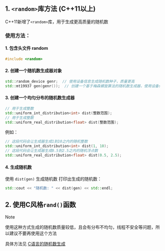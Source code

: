 ##  1. `<random>`库方法 (C++11以上)
C++11新增了`<random>`库，用于生成更高质量的随机数

### 使用方法：

#### 1. 包含头文件 random
```cpp
#include <random>
```
#### 2. 创建一个随机数生成器对象


```cpp
std::random_device genr;  // 使用设备信息生成随机数种子，质量更高
std::mt19937 gen(genr());  // 创建一个基于梅森螺旋算法的随机数生成器，使用设备信息种子
```
#### 3. 创建一个均匀分布的随机数生成器
```cpp
// 用于生成整数
std::uniform_int_distribution<int> dist(整数范围); 
// 用于生成整数
std::uniform_real_distribution<float> dist(整数范围);
```
例如：
```cpp
// 这段代码会让生成器生成1到10之内的随机整数
std::uniform_int_distribution<int> dist(1, 10);
// 这段代码会让生成器生成0.5到2.5之内的随机浮点数
std::uniform_real_distribution<float> dist(0.5, 2.5);
```

#### 4. 生成随机数
使用 `dist(gen)` 生成随机数
打印出生成的随机数：
```cpp
std::cout << "随机数: " << dist(gen) << std::endl;
```

## 2. 使用C风格`rand()`函数
> [!NOTE]
> 使用这种方式生成的随机数质量较低，且会有分布不均匀，线程不安全等问题，所以建议不要再使用这个方法

具体方法见 [C语言的随机数生成](https://note.mtice.top/post/8.html)
<!-- ##{"script":"<script src='https://blog.meekdai.com/Gmeek/plugins/GmeekTOC.js'></script>"}## -->